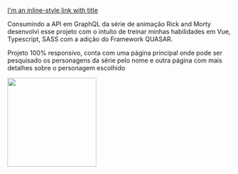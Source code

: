[I'm an inline-style link with title](https://www.google.com "Google's Homepage")

Consumindo a API em GraphQL da série de animação Rick and Morty desenvolvi esse projeto com o intuito de treinar minhas habilidades em Vue, Typescript, SASS com a adição do Framework QUASAR.

Projeto 100% responsivo, conta com uma página principal onde pode ser pesquisado os personagens da série pelo nome e outra página com mais detalhes sobre o personagem escolhido

<img src="https://user-images.githubusercontent.com/60805146/222951087-6318d38c-14c3-4623-a101-4b557413893b.png" width="200" />
